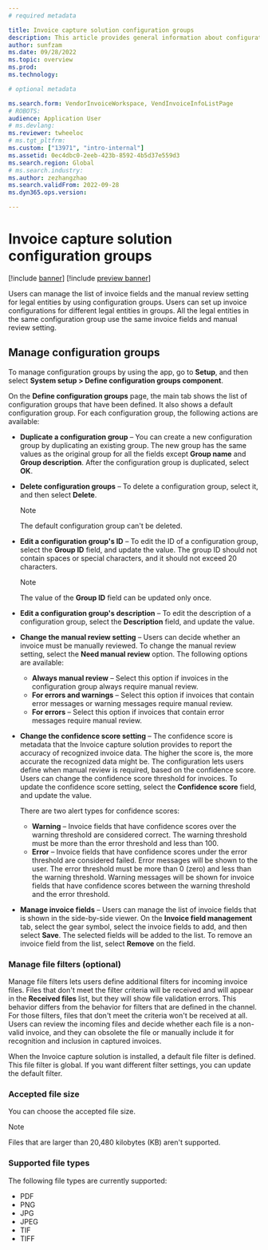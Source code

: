 ```yaml
---
# required metadata

title: Invoice capture solution configuration groups
description: This article provides general information about configuration groups in the Invoice capture solution.
author: sunfzam
ms.date: 09/28/2022
ms.topic: overview
ms.prod: 
ms.technology: 

# optional metadata

ms.search.form: VendorInvoiceWorkspace, VendInvoiceInfoListPage
# ROBOTS: 
audience: Application User
# ms.devlang: 
ms.reviewer: twheeloc
# ms.tgt_pltfrm: 
ms.custom: ["13971", "intro-internal"]
ms.assetid: 0ec4dbc0-2eeb-423b-8592-4b5d37e559d3
ms.search.region: Global
# ms.search.industry: 
ms.author: zezhangzhao
ms.search.validFrom: 2022-09-28
ms.dyn365.ops.version: 

---
```


# Invoice capture solution configuration groups

[!include [banner](../includes/banner.md)]
[!include [preview banner](../includes/preview-banner.md)]

Users can manage the list of invoice fields and the manual review setting for legal entities by using configuration groups. Users can set up invoice configurations for different legal entities in groups. All the legal entities in the same configuration group use the same invoice fields and manual review setting.

## Manage configuration groups

To manage configuration groups by using the app, go to **Setup**, and then select **System setup \> Define configuration groups component**.

On the **Define configuration groups** page, the main tab shows the list of configuration groups that have been defined. It also shows a default configuration group. For each configuration group, the following actions are available:

- **Duplicate a configuration group** – You can create a new configuration group by duplicating an existing group. The new group has the same values as the original group for all the fields except **Group name** and **Group description**. After the configuration group is duplicated, select **OK**.
- **Delete configuration groups** – To delete a configuration group, select it, and then select **Delete**.

    > [!NOTE]
    > The default configuration group can't be deleted.

- **Edit a configuration group's ID** – To edit the ID of a configuration group, select the **Group ID** field, and update the value. The group ID should not contain spaces or special characters, and it should not exceed 20 characters.

    > [!NOTE]
    > The value of the **Group ID** field can be updated only once.

- **Edit a configuration group's description** – To edit the description of a configuration group, select the **Description** field, and update the value.
- **Change the manual review setting** – Users can decide whether an invoice must be manually reviewed. To change the manual review setting, select the **Need manual review** option. The following options are available:

    - **Always manual review** – Select this option if invoices in the configuration group always require manual review.
    - **For errors and warnings** – Select this option if invoices that contain error messages or warning messages require manual review.
    - **For errors** – Select this option if invoices that contain error messages require manual review.

- **Change the confidence score setting** – The confidence score is metadata that the Invoice capture solution provides to report the accuracy of recognized invoice data. The higher the score is, the more accurate the recognized data might be. The configuration lets users define when manual review is required, based on the confidence score. Users can change the confidence score threshold for invoices. To update the confidence score setting, select the **Confidence score** field, and update the value.

    There are two alert types for confidence scores:

    - **Warning** – Invoice fields that have confidence scores over the warning threshold are considered correct. The warning threshold must be more than the error threshold and less than 100.
    - **Error** – Invoice fields that have confidence scores under the error threshold are considered failed. Error messages will be shown to the user. The error threshold must be more than 0 (zero) and less than the warning threshold. Warning messages will be shown for invoice fields that have confidence scores between the warning threshold and the error threshold.

- **Manage invoice fields** – Users can manage the list of invoice fields that is shown in the side-by-side viewer. On the **Invoice field management** tab, select the gear symbol, select the invoice fields to add, and then select **Save**. The selected fields will be added to the list. To remove an invoice field from the list, select **Remove** on the field.

### Manage file filters (optional)

Manage file filters lets users define additional filters for incoming invoice files. Files that don't meet the filter criteria will be received and will appear in the **Received files** list, but they will show file validation errors. This behavior differs from the behavior for filters that are defined in the channel. For those filters, files that don't meet the criteria won't be received at all. Users can review the incoming files and decide whether each file is a non-valid invoice, and they can obsolete the file or manually include it for recognition and inclusion in captured invoices.

When the Invoice capture solution is installed, a default file filter is defined. This file filter is global. If you want different filter settings, you can update the default filter.

### Accepted file size

You can choose the accepted file size.

> [!NOTE]
> Files that are larger than 20,480 kilobytes (KB) aren't supported.

### Supported file types

The following file types are currently supported:

- PDF
- PNG
- JPG
- JPEG
- TIF
- TIFF
